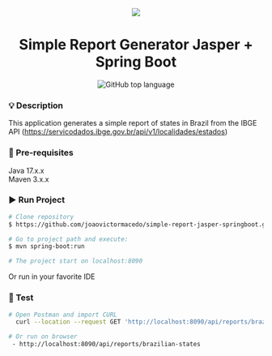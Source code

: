 <p align="center">
  <a href="https://skillicons.dev">
    <img src="https://skillicons.dev/icons?i=java,spring" />
  </a>
</p>
<h1 align="center">
  Simple Report Generator Jasper + Spring Boot
</h1>

<p align="center">
  <img alt="GitHub top language" src="https://img.shields.io/github/languages/top/joaovictormacedo/simple-report-jasper-springboot">
</p>

### 💡 Description

This application generates a simple report of states in Brazil from the IBGE API (https://servicodados.ibge.gov.br/api/v1/localidades/estados)


### 🎲 Pre-requisites

Java 17.x.x <br>
Maven 3.x.x

### ▶️ Run Project

```bash
# Clone repository
$ https://github.com/joaovictormacedo/simple-report-jasper-springboot.git

# Go to project path and execute:
$ mvn spring-boot:run

# The project start on localhost:8090 
```
Or run in your favorite IDE

### 🤗 Test

```bash
# Open Postman and import CURL
  curl --location --request GET 'http://localhost:8090/api/reports/brazilian-states'

# Or run on browser
 - http://localhost:8090/api/reports/brazilian-states
```
